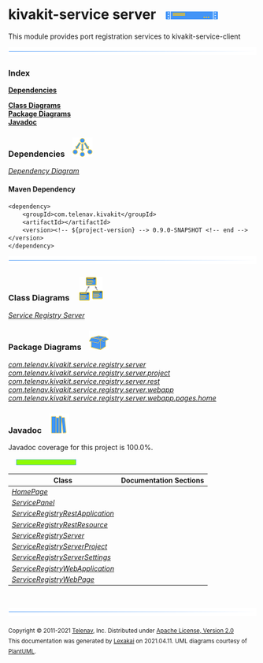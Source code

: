 # kivakit-service server &nbsp;&nbsp;![](../../documentation/images/server-16.png)

This module provides port registration services to kivakit-service-client

![](documentation/images/horizontal-line.png)

### Index

[**Dependencies**](#dependencies)  

[**Class Diagrams**](#class-diagrams)  
[**Package Diagrams**](#package-diagrams)  
[**Javadoc**](#javadoc)

### Dependencies <a name="dependencies"></a> &nbsp;&nbsp; ![](documentation/images/dependencies-40.png)

[*Dependency Diagram*](documentation/diagrams/dependencies.svg)

#### Maven Dependency

    <dependency>
        <groupId>com.telenav.kivakit</groupId>
        <artifactId></artifactId>
        <version><!-- ${project-version} --> 0.9.0-SNAPSHOT <!-- end --></version>
    </dependency>
![](documentation/images/horizontal-line.png)

[//]: # (start-user-text)



[//]: # (end-user-text)

### Class Diagrams <a name="class-diagrams"></a> &nbsp; &nbsp; ![](documentation/images/diagram-48.png)

[*Service Registry Server*](documentation/diagrams/diagram-server.svg)  

### Package Diagrams <a name="package-diagrams"></a> &nbsp;&nbsp; ![](documentation/images/box-40.png)

[*com.telenav.kivakit.service.registry.server*](documentation/diagrams/com.telenav.kivakit.service.registry.server.svg)  
[*com.telenav.kivakit.service.registry.server.project*](documentation/diagrams/com.telenav.kivakit.service.registry.server.project.svg)  
[*com.telenav.kivakit.service.registry.server.rest*](documentation/diagrams/com.telenav.kivakit.service.registry.server.rest.svg)  
[*com.telenav.kivakit.service.registry.server.webapp*](documentation/diagrams/com.telenav.kivakit.service.registry.server.webapp.svg)  
[*com.telenav.kivakit.service.registry.server.webapp.pages.home*](documentation/diagrams/com.telenav.kivakit.service.registry.server.webapp.pages.home.svg)  

### Javadoc <a name="javadoc"></a> &nbsp;&nbsp; ![](documentation/images/books-40.png)

Javadoc coverage for this project is 100.0%.  
  
&nbsp; &nbsp;  ![](documentation/images/meter-100-12.png)



| Class | Documentation Sections |
|---|---|
| [*HomePage*](https://telenav.github.io/kivakit/javadoc/kivakit.service.registry/com/telenav/kivakit/service/registry/server/webapp/pages/home/HomePage.html) |  |  
| [*ServicePanel*](https://telenav.github.io/kivakit/javadoc/kivakit.service.registry/com/telenav/kivakit/service/registry/server/webapp/pages/home/ServicePanel.html) |  |  
| [*ServiceRegistryRestApplication*](https://telenav.github.io/kivakit/javadoc/kivakit.service.registry/com/telenav/kivakit/service/registry/server/rest/ServiceRegistryRestApplication.html) |  |  
| [*ServiceRegistryRestResource*](https://telenav.github.io/kivakit/javadoc/kivakit.service.registry/com/telenav/kivakit/service/registry/server/rest/ServiceRegistryRestResource.html) |  |  
| [*ServiceRegistryServer*](https://telenav.github.io/kivakit/javadoc/kivakit.service.registry/com/telenav/kivakit/service/registry/server/ServiceRegistryServer.html) |  |  
| [*ServiceRegistryServerProject*](https://telenav.github.io/kivakit/javadoc/kivakit.service.registry/com/telenav/kivakit/service/registry/server/project/ServiceRegistryServerProject.html) |  |  
| [*ServiceRegistryServerSettings*](https://telenav.github.io/kivakit/javadoc/kivakit.service.registry/com/telenav/kivakit/service/registry/server/ServiceRegistryServerSettings.html) |  |  
| [*ServiceRegistryWebApplication*](https://telenav.github.io/kivakit/javadoc/kivakit.service.registry/com/telenav/kivakit/service/registry/server/webapp/ServiceRegistryWebApplication.html) |  |  
| [*ServiceRegistryWebPage*](https://telenav.github.io/kivakit/javadoc/kivakit.service.registry/com/telenav/kivakit/service/registry/server/webapp/ServiceRegistryWebPage.html) |  |  

[//]: # (start-user-text)



[//]: # (end-user-text)

<br/>

![](documentation/images/horizontal-line.png)

<sub>Copyright &#169; 2011-2021 [Telenav](http://telenav.com), Inc. Distributed under [Apache License, Version 2.0](LICENSE)</sub>  
<sub>This documentation was generated by [Lexakai](https://github.com/Telenav/lexakai) on 2021.04.11. UML diagrams courtesy
of [PlantUML](http://plantuml.com).</sub>

